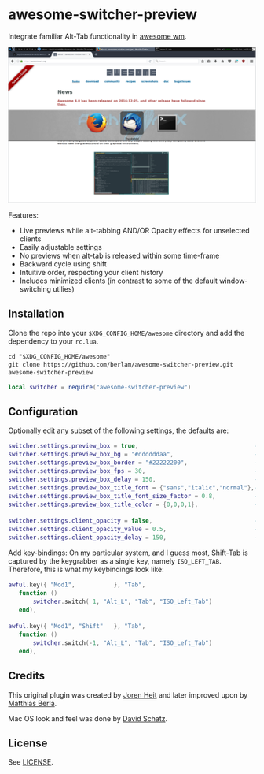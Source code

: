 awesome-switcher-preview
========================

Integrate familiar Alt-Tab functionality in [awesome wm](https://github.com/awesomeWM/awesome).

![Screenshot of awesome-switcher-preview](screenshot.png)

Features:

* Live previews while alt-tabbing AND/OR Opacity effects for unselected clients
* Easily adjustable settings
* No previews when alt-tab is released within some time-frame
* Backward cycle using shift
* Intuitive order, respecting your client history
* Includes minimized clients (in contrast to some of the default window-switching utilies)

## Installation ##

Clone the repo into your `$XDG_CONFIG_HOME/awesome` directory and add the
dependency to your `rc.lua`.

```Shell
cd "$XDG_CONFIG_HOME/awesome"
git clone https://github.com/berlam/awesome-switcher-preview.git awesome-switcher-preview
```

```Lua
local switcher = require("awesome-switcher-preview")
```

## Configuration ##

Optionally edit any subset of the following settings, the defaults are:

```Lua
switcher.settings.preview_box = true,                                 -- display preview-box
switcher.settings.preview_box_bg = "#ddddddaa",                       -- background color
switcher.settings.preview_box_border = "#22222200",                   -- border-color
switcher.settings.preview_box_fps = 30,                               -- refresh framerate
switcher.settings.preview_box_delay = 150,                            -- delay in ms
switcher.settings.preview_box_title_font = {"sans","italic","normal"},-- the font for cairo
switcher.settings.preview_box_title_font_size_factor = 0.8,           -- the font sizing factor
switcher.settings.preview_box_title_color = {0,0,0,1},                -- the font color

switcher.settings.client_opacity = false,                             -- opacity for unselected clients
switcher.settings.client_opacity_value = 0.5,                         -- alpha-value
switcher.settings.client_opacity_delay = 150,                         -- delay in ms
```

Add key-bindings:
On my particular system, and I guess most, Shift-Tab is captured by the keygrabber as a 
single key, namely `ISO_LEFT_TAB`. Therefore, this is what my keybindings look like:

```Lua
awful.key({ "Mod1",           }, "Tab",
   function ()
       switcher.switch( 1, "Alt_L", "Tab", "ISO_Left_Tab")
   end),
 
awful.key({ "Mod1", "Shift"   }, "Tab",
   function ()
       switcher.switch(-1, "Alt_L", "Tab", "ISO_Left_Tab")
   end),
```

## Credits ##

This original plugin was created by [Joren Heit](https://github.com/jorenheit)
and later improved upon by [Matthias Berla](https://github.com/berlam).

Mac OS look and feel was done by [David Schatz](https://github.com/wyv3rn).

## License ##

See [LICENSE](LICENSE).
